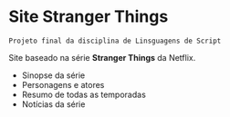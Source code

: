 # Site Stranger Things
```
Projeto final da disciplina de Linsguagens de Script
```
 Site baseado na série **Stranger Things** da Netflix.
 
 * Sinopse da série
 * Personagens e atores
 * Resumo de todas as temporadas
 * Notícias da série
